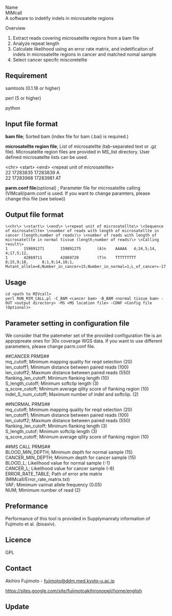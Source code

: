 Name  
MIMcall  
A software to indetify indels in microsatelte regions

Overview
1. Extract reads covering microsatellte regions from a bam file
2. Analyze repeat length 
3. Calculate likelihood using an error rate matrix, and indetificaiton of indels in microsatellte regions in cancer and matched nomal sample
4. Select cancer specifc miscoretellte

## Requirement
samtools (0.1.18 or higher)

perl (5 or higher)

python

## Input file format
**bam file**; Sorted bam (index file for bam (.bai) is required.)


**microsatellte region file**; List of microsatellte (tab-separated text or .gz file). Microsatellte region files are provided in MS_list directory. User defined microsatellte lists can be used. 

\<chr\> \<start\> \<end\> \<repeat unit of microsatellte\>  
22      17283835        17283839        A  
22      17283968        17283981        AT  


**parm.conf file**(optional) ; Parameter file for microsatellte calling (VIMcall/parm.conf is used. If you want to change paramters, please change this file (see below))


## Output file format
```
\<chr\> \<start\> \<end\> \<repeat unit of microsatellte\> \<Sequence of microsatellte> \<number of reads with length of microsatellte in cancer (length;number of reads)\> \<number of reads with length of microsatellte in normal tissue (length;number of reads)\> \<Calling result\>  
1       159891271       159891275       (A)n    AAAAA   4;24,5;14,      4;17,5;12,      
1       42869711        42869720        (T)n    TTTTTTTTT       8;15,9;18,      8;1,9;14,10;1,          Mutant_allele=8;Number_in_cancer=15;Number_in_normal=1;L_of_cancer=-17.48;L_of_normal=-0.83;VAF=0.45    
```

## Usage
```
cd <path to MIVcall>
perl RUN_MIM_CALL.pl -C_BAM <cancer bam> -B_BAM <normal tissue bam> -OUT <output directory> -MS <MS location file> -CONF <Config file (Optional)>
```

## Parameter setting in configuration file
We consider that the patemeter set of the provided configuration file is an apprppreate ones for 30x coverage WGS data. If you want to use different parameters, please change parm.conf file.

\##CANCER PRMS##   
mq_cutoff; Minimum mapping quality for reqd selection (20)   
len_cutoff1; Minimum distance between paired reads (100)   
len_cutoff2; Maxmum distance between paired reads (550)    
flanking_len_cutoff; Minimum flanking length (10)   
S_length_cutoff; Minimum softclip length (3)   
q_score_cutoff; Minimum average qility score of flanking region (10)   
indel_S_num_cutoff; Maximum number of indel and softclip. (2)  

\##NORMAL PRMS##   
mq_cutoff; Minimum mapping quality for reqd selection (20)   
len_cutoff1; Minimum distance between paired reads (100)  
len_cutoff2; Maxmum distance between paired reads (550)   
flanking_len_cutoff; Minimum flanking length (3)    
S_length_cutof; Minimum softclip length (3)  
q_score_cutoff; Minimum average qility score of flanking region (10)   

\##MS CALL PRMS##    
BLOOD_MIN_DEPTH; Minimum depth for normal sample (15)  
CANCER_MIN_DEPTH; Minimum depth for cancer sample (15)  
BLOOD_L; Likelihood value for normal sample (-1)  
CANCER_L; Likelihood value for cancer sample (-8)  
ERROR_RATE_TABLE; Path of error arte matrix (MIMcall/Error_rate_matrix.txt)  
VAF; Mimimum varinat allele frequency (0.05)    
NUM; Mimimum number of read (2)  

## Preformance
Performance of this tool is provided in Supplymanraty information of Fujimoto et al. (bioaxiv).

## Licence
GPL

## Contact

Akihiro Fujimoto - fujimoto@ddm.med.kyoto-u.ac.jp

https://sites.google.com/site/fujimotoakihironopeji/home/english

## Update